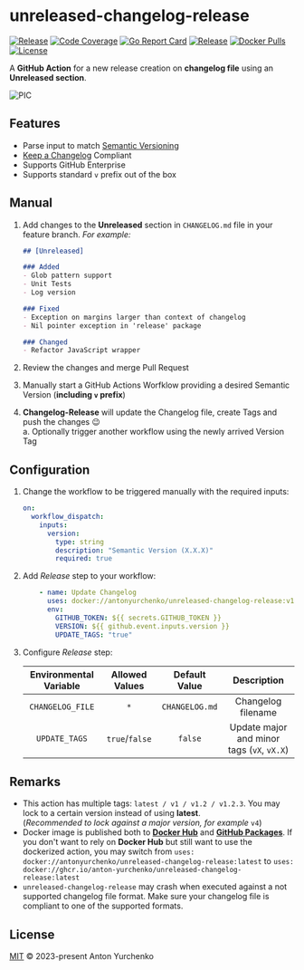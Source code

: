 # unreleased-changelog-release

[![Release](https://img.shields.io/github/v/release/anton-yurchenko/unreleased-changelog-release)](https://github.com/anton-yurchenko/unreleased-changelog-release/releases/latest)
[![Code Coverage](https://codecov.io/gh/anton-yurchenko/unreleased-changelog-release/branch/main/graph/badge.svg)](https://codecov.io/gh/anton-yurchenko/unreleased-changelog-release)
[![Go Report Card](https://goreportcard.com/badge/github.com/anton-yurchenko/unreleased-changelog-release)](https://goreportcard.com/report/github.com/anton-yurchenko/unreleased-changelog-release)
[![Release](https://github.com/anton-yurchenko/unreleased-changelog-release/actions/workflows/release.yml/badge.svg)](https://github.com/anton-yurchenko/unreleased-changelog-release/actions/workflows/release.yml)
[![Docker Pulls](https://img.shields.io/docker/pulls/antonyurchenko/unreleased-changelog-release)](https://hub.docker.com/r/antonyurchenko/unreleased-changelog-release)
[![License](https://img.shields.io/github/license/anton-yurchenko/unreleased-changelog-release)](LICENSE.md)

A **GitHub Action** for a new release creation on **changelog file** using an **Unreleased section**.  

![PIC](docs/images/demo.gif)

## Features

- Parse input to match [Semantic Versioning](https://semver.org/)
- [Keep a Changelog](https://keepachangelog.com/) Compliant
- Supports GitHub Enterprise
- Supports standard `v` prefix out of the box

## Manual

1. Add changes to the **Unreleased** section in `CHANGELOG.md` file in your feature branch. *For example:*

    ```markdown
    ## [Unreleased]

    ### Added
    - Glob pattern support
    - Unit Tests
    - Log version
    
    ### Fixed
    - Exception on margins larger than context of changelog
    - Nil pointer exception in 'release' package
    
    ### Changed
    - Refactor JavaScript wrapper
    ```

2. Review the changes and merge Pull Request
3. Manually start a GitHub Actions Worfklow providing a desired Semantic Version (**including `v` prefix**)
4. **Changelog-Release** will update the Changelog file, create Tags and push the changes :wink:  
    a. Optionally trigger another workflow using the newly arrived Version Tag

## Configuration

1. Change the workflow to be triggered manually with the required inputs:

    ```yaml
    on:
      workflow_dispatch:
        inputs:
          version:
            type: string
            description: "Semantic Version (X.X.X)"
            required: true
    ```

2. Add *Release* step to your workflow:

    ```yaml
        - name: Update Changelog
          uses: docker://antonyurchenko/unreleased-changelog-release:v1
          env:
            GITHUB_TOKEN: ${{ secrets.GITHUB_TOKEN }}
            VERSION: ${{ github.event.inputs.version }}
            UPDATE_TAGS: "true"
    ```

3. Configure *Release* step:

    | Environmental Variable  | Allowed Values    | Default Value     | Description                                |
    |:-----------------------:|:-----------------:|:-----------------:|:------------------------------------------:|
    | `CHANGELOG_FILE`        | `*`               | `CHANGELOG.md`    | Changelog filename                         |
    | `UPDATE_TAGS`           | `true`/`false`    | `false`           | Update major and minor tags (`vX`, `vX.X`) |

## Remarks

- This action has multiple tags: `latest / v1 / v1.2 / v1.2.3`. You may lock to a certain version instead of using **latest**.  
(*Recommended to lock against a major version, for example* `v4`)
- Docker image is published both to [**Docker Hub**](https://hub.docker.com/r/antonyurchenko/unreleased-changelog-release) and [**GitHub Packages**](https://github.com/anton-yurchenko/unreleased-changelog-release/packages). If you don't want to rely on **Docker Hub** but still want to use the dockerized action, you may switch from `uses: docker://antonyurchenko/unreleased-changelog-release:latest` to `uses: docker://ghcr.io/anton-yurchenko/unreleased-changelog-release:latest`
- `unreleased-changelog-release` may crash when executed against a not supported changelog file format. Make sure your changelog file is compliant to one of the supported formats.

## License

[MIT](LICENSE.md) © 2023-present Anton Yurchenko
